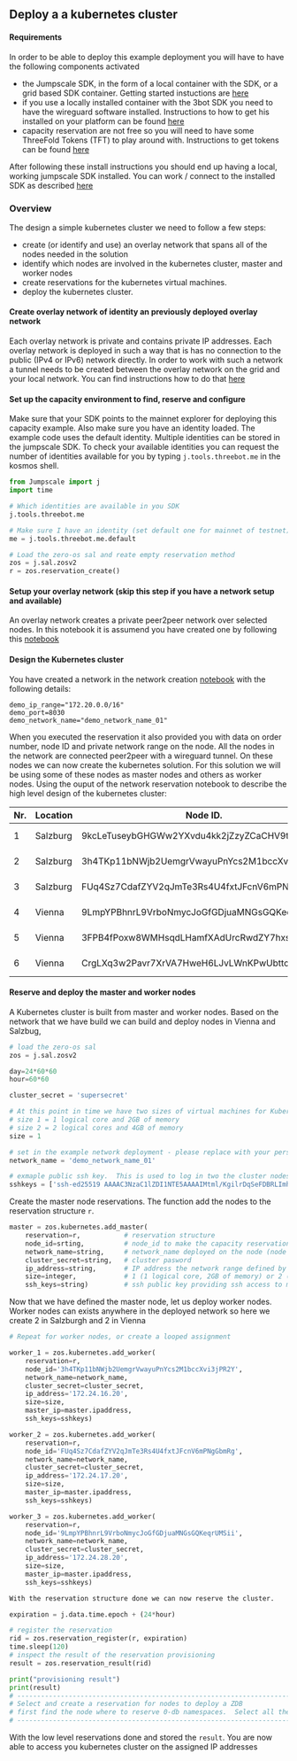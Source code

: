 ## Deploy a a kubernetes cluster

#### Requirements

In order to be able to deploy this example deployment you will have to have the following components activated
- the Jumpscale SDK, in the form of a local container with the SDK, or a grid based SDK container.  Getting started instuctions are [here](https://github.com/threefoldfoundation/info_projectX/tree/development/doc/jumpscale_SDK) 
- if you use a locally installed container with the 3bot SDK you need to have the wireguard software installed.  Instructions to how to get his installed on your platform can be found [here](https://www.wireguard.com/install/)
- capacity reservation are not free so you will need to have some ThreeFold Tokens (TFT) to play around with.  Instructions to get tokens can be found [here](https://github.com/threefoldfoundation/info_projectX/blob/development/doc/jumpscale_SDK_information/payment/FreeTFT_testtoken.md)

After following these install instructions you should end up having a local, working jumpscale SDK installed.  You can work / connect to the installed SDK as described [here](https://github.com/threefoldfoundation/info_projectX/blob/development/doc/jumpscale_SDK/SDK_getting_started.md)

### Overview
The design a simple kubernetes cluster we need to follow a few steps:
- create (or identify and use) an overlay network that spans all of the nodes needed in the solution
- identify which nodes are involved in the kubernetes cluster, master and worker nodes
- create reservations for the kubernetes virtual machines.
- deploy the kubernetes cluster.

#### Create overlay network of identity an previously deployed overlay network

Each overlay network is private and contains private IP addresses.  Each overlay network is deployed in such a way that is has no connection to the public (IPv4 or IPv6) network directly.  In order to work with such a network a tunnel needs to be created between the overlay network on the grid and your local network.  You can find instructions how to do that [here](https://github.com/threefoldfoundation/info_projectX/blob/development/doc/jumpscale_SDK_examples/network/overlay_network.md)


#### Set up the capacity environment to find, reserve and configure

Make sure that your SDK points to the mainnet explorer for deploying this capacity example.  Also make sure you have an identity loaded.  The example code uses the default identity.  Multiple identities can be stored in the jumpscale SDK.  To check your available identities you can request the number of identities available for you by typing `j.tools.threebot.me` in the kosmos shell.



```python
from Jumpscale import j
import time

# Which identities are available in you SDK
j.tools.threebot.me

# Make sure I have an identity (set default one for mainnet of testnet)
me = j.tools.threebot.me.default

# Load the zero-os sal and reate empty reservation method
zos = j.sal.zosv2
r = zos.reservation_create()
```

#### Setup your overlay network (skip this step if you have a network setup and available)

An overlay network creates a private peer2peer network over selected nodes.  In this notebook it is assumend you have created one by following this [notebook](https://github.com/threefoldfoundation/info_projectX/blob/development/code/jupyter/SDK_examples/network/overlay_network.ipynb)

#### Design the Kubernetes cluster

You have created a network in the network creation [notebook](https://github.com/threefoldfoundation/info_projectX/blob/development/code/jupyter/SDK_examples/network/overlay_network.ipynb) with the following details:
```
demo_ip_range="172.20.0.0/16"
demo_port=8030
demo_network_name="demo_network_name_01"
```
When you executed the reservation it also provided you with data on order number, node ID and private network range on the node.  All the nodes in the network are connected peer2peer with a wireguard tunnel.  On these nodes we can now create the kubernetes solution.  For this solution we will be using some of these nodes as master nodes and others as worker nodes.  Using the ouput of the network reservation notebook to describe the high level design of the kubernetes cluster:

| Nr.  |  Location | Node ID.   |  IPV4 network    | Function.  |
|--------|---|---|---|---|
|    1    | Salzburg  | 9kcLeTuseybGHGWw2YXvdu4kk2jZzyZCaCHV9t6Axqqx  | 172.20.15.0/24  | Master node  |
|    2    | Salzburg  | 3h4TKp11bNWjb2UemgrVwayuPnYcs2M1bccXvi3jPR2Y  | 172.20.16.0/24  |  Worker node |
|    3    | Salzburg  |  FUq4Sz7CdafZYV2qJmTe3Rs4U4fxtJFcnV6mPNgGbmRg | 172.20.17.0/24  |  Worker node |
|    4    | Vienna  |  9LmpYPBhnrL9VrboNmycJoGfGDjuaMNGsGQKeqrUMSii | 172.20.28.0/24  |  Worker node |
|    5    | Vienna  |  3FPB4fPoxw8WMHsqdLHamfXAdUrcRwdZY7hxsFQt3odL | 172.20.29.0/24  |  Worker node |
|    6    | Vienna  |  CrgLXq3w2Pavr7XrVA7HweH6LJvLWnKPwUbttcNNgJX7 | 172.20.30.0/24  |  Worker node |


#### Reserve and deploy the master and worker nodes

A Kubernetes cluster is built from master and worker nodes.  Based on the network that we have build we can build and deploy nodes in Vienna and Salzbug,


```python
# load the zero-os sal
zos = j.sal.zosv2

day=24*60*60
hour=60*60

cluster_secret = 'supersecret'

# At this point in time we have two sizes of virtual machines for Kubernetes clusters.
# size 1 = 1 logical core and 2GB of memory
# size 2 = 2 logical cores and 4GB of memory
size = 1

# set in the example network deployment - please replace with your personal network name.
network_name = 'demo_network_name_01'

# exmaple public ssh key.  This is used to log in two the cluster nodes - please replace with you own ssh-key.
sshkeys = ['ssh-ed25519 AAAAC3NzaC1lZDI1NTE5AAAAIMtml/KgilrDqSeFDBRLImhoAfIqikR2N9XH3pVbb7ex zaibon@tesla']
```

Create the master node reservations.  The function add the nodes to the reservation structure `r`.

```python
master = zos.kubernetes.add_master(
    reservation=r,           # reservation structure
    node_id=srting,          # node_id to make the capacity reservation on and deploy the flist
    network_name=string,     # network_name deployed on the node (node can have multiple private networks)
    cluster_secret=string,   # cluster pasword
    ip_address=string,       # IP address the network range defined by network_name on the node
    size=integer,            # 1 (1 logical core, 2GB of memory) or 2 (2 logical cores and 4GB of memory)
    ssh_keys=string)         # ssh public key providing ssh access to master of worker vm's
```

Now that we have defined the master node, let us deploy worker nodes.  Worker nodes can exists anywhere in the deployed network so here we create 2 in Salzburgh and 2 in Vienna


```python
# Repeat for worker nodes, or create a looped assignment

worker_1 = zos.kubernetes.add_worker(
    reservation=r,
    node_id='3h4TKp11bNWjb2UemgrVwayuPnYcs2M1bccXvi3jPR2Y',
    network_name=network_name,
    cluster_secret=cluster_secret,
    ip_address='172.24.16.20',
    size=size,
    master_ip=master.ipaddress,
    ssh_keys=sshkeys)

worker_2 = zos.kubernetes.add_worker(
    reservation=r,
    node_id='FUq4Sz7CdafZYV2qJmTe3Rs4U4fxtJFcnV6mPNgGbmRg',
    network_name=network_name,
    cluster_secret=cluster_secret,
    ip_address='172.24.17.20',
    size=size,
    master_ip=master.ipaddress,
    ssh_keys=sshkeys)

worker_3 = zos.kubernetes.add_worker(
    reservation=r,
    node_id='9LmpYPBhnrL9VrboNmycJoGfGDjuaMNGsGQKeqrUMSii',
    network_name=network_name,
    cluster_secret=cluster_secret,
    ip_address='172.24.28.20',
    size=size,
    master_ip=master.ipaddress,
    ssh_keys=sshkeys)


```


```python
With the reservation structure done we can now reserve the cluster.
```


```python
expiration = j.data.time.epoch + (24*hour)

# register the reservation
rid = zos.reservation_register(r, expiration)
time.sleep(120)
# inspect the result of the reservation provisioning
result = zos.reservation_result(rid)

print("provisioning result")
print(result)
# ----------------------------------------------------------------------------------
# Select and create a reservation for nodes to deploy a ZDB
# first find the node where to reserve 0-db namespaces.  Select all the salzburg nodes
# ----------------------------------------------------------------------------------
```

With the low level reservations done and stored the `result`.  You are now able to access you kubernetes cluster on the assigned IP addresses



```python

```
